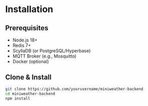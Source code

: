 # Installation

## Prerequisites

- Node.js 18+
- Redis 7+
- ScyllaDB (or PostgreSQL/Hyperbase)
- MQTT Broker (e.g., Mosquitto)
- Docker (optional)

## Clone & Install

```bash
git clone https://github.com/yourusername/miniweather-backend
cd miniweather-backend
npm install

